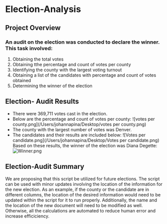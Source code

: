 # Election-Analysis
## Project Overview
### An audit on the election was conducted to declare the winner. This task involved:
1. Obtaining the total votes
2. Obtaining tthe percentage and count of votes per county
3. Identifying the county with the largest voting turnout
4. Obtaining a list of the candidates with percentage and count of votes obtained
5. Determining the winner of the election
## Election- Audit Results
- There were 369,711 votes cast in the election. 
- Below are the percentage and count of votes per county:
![votes per county.png](/Users/johannapina/Desktop/votes per county.png)
- The county with the largest number of votes was Denver.
- The candidates and their results are included below:
![Votes per candidate.png](/Users/johannapina/Desktop/Votes per candidate.png)
Based on these results, the winner of the election was Diana Degette:
![Winner.png](/Users/johannapina/Desktop/Winner.png)
## Election-Audit Summary
We are proposing that this script be utilized for future elections. The script can be used with minor updates involving the location of the information for the new election. As an example, if the county or the candidate are in different columns, the location of the desired information would need to be updated within the script for it to run properly.  Additionally, the name and the location of the new document will need to be modified as well. Otherwise, all the calculations are automated to reduce human error and increase efficiciency.


